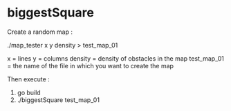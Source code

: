 # biggestSquare

Create a random map :

./map_tester x y density > test_map_01

x = lines
y = columns
density = density of obstacles in the map
test_map_01 = the name of the file in which you want to create the map

Then execute :

1) go build
2) ./biggestSquare test_map_01
